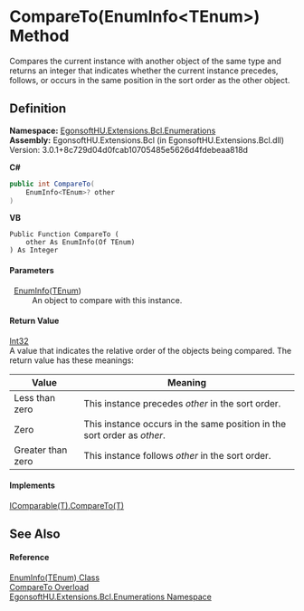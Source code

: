 # CompareTo(EnumInfo&lt;TEnum&gt;) Method


Compares the current instance with another object of the same type and returns an integer that indicates whether the current instance precedes, follows, or occurs in the same position in the sort order as the other object.



## Definition
**Namespace:** <a href="N_EgonsoftHU_Extensions_Bcl_Enumerations.md">EgonsoftHU.Extensions.Bcl.Enumerations</a>  
**Assembly:** EgonsoftHU.Extensions.Bcl (in EgonsoftHU.Extensions.Bcl.dll) Version: 3.0.1+8c729d04d0fcab10705485e5626d4fdebeaa818d

**C#**
``` C#
public int CompareTo(
	EnumInfo<TEnum>? other
)
```
**VB**
``` VB
Public Function CompareTo ( 
	other As EnumInfo(Of TEnum)
) As Integer
```



#### Parameters
<dl><dt>  <a href="T_EgonsoftHU_Extensions_Bcl_Enumerations_EnumInfo_1.md">EnumInfo</a>(<a href="T_EgonsoftHU_Extensions_Bcl_Enumerations_EnumInfo_1.md">TEnum</a>)</dt><dd>An object to compare with this instance.</dd></dl>

#### Return Value
<a href="https://learn.microsoft.com/dotnet/api/system.int32" target="_blank" rel="noopener noreferrer">Int32</a>  
A value that indicates the relative order of the objects being compared. The return value has these meanings: <table><thead><tr><th>Value</th><th>Meaning</th></tr></thead><tr><td>Less than zero</td><td>This instance precedes <em>other</em> in the sort order.</td></tr><tr><td>Zero</td><td>This instance occurs in the same position in the sort order as <em>other</em>.</td></tr><tr><td>Greater than zero</td><td>This instance follows <em>other</em> in the sort order.</td></tr></table>



#### Implements
<a href="https://learn.microsoft.com/dotnet/api/system.icomparable-1.compareto" target="_blank" rel="noopener noreferrer">IComparable(T).CompareTo(T)</a>  


## See Also


#### Reference
<a href="T_EgonsoftHU_Extensions_Bcl_Enumerations_EnumInfo_1.md">EnumInfo(TEnum) Class</a>  
<a href="Overload_EgonsoftHU_Extensions_Bcl_Enumerations_EnumInfo_1_CompareTo.md">CompareTo Overload</a>  
<a href="N_EgonsoftHU_Extensions_Bcl_Enumerations.md">EgonsoftHU.Extensions.Bcl.Enumerations Namespace</a>  

